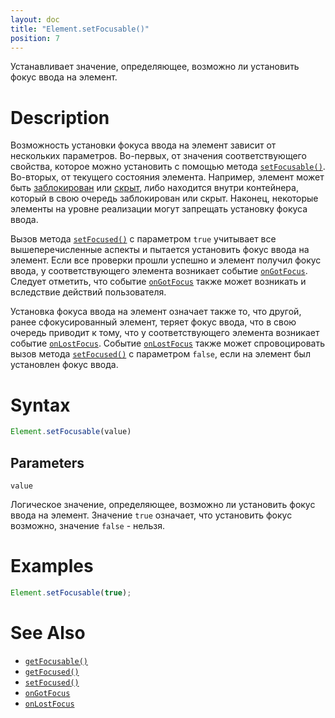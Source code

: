 ```yaml
---
layout: doc
title: "Element.setFocusable()"
position: 7
---
```


Устанавливает значение, определяющее, возможно ли установить фокус ввода на элемент.

# Description

Возможность установки фокуса ввода на элемент зависит от нескольких параметров.
Во-первых, от значения соответствующего свойства, которое можно установить с помощью
метода [`setFocusable()`](../Element.setFocusable/). Во-вторых, от текущего состояния
элемента. Например, элемент может быть [заблокирован](../Element.getEnabled/)
или [скрыт](../Element.getVisible/), либо находится внутри контейнера, который
в свою очередь заблокирован или скрыт. Наконец, некоторые элементы на уровне
реализации могут запрещать установку фокуса ввода.

Вызов метода [`setFocused()`](../Element.setFocused/) с параметром `true` учитывает
все вышеперечисленные аспекты и пытается установить фокус ввода на элемент. Если все
проверки прошли успешно и элемент получил фокус ввода, у соответствующего элемента
возникает событие [`onGotFocus`](../Element.onGotFocus/). Следует отметить, что событие
[`onGotFocus`](../Element.onGotFocus/) также может возникать и вследствие действий
пользователя.

Установка фокуса ввода на элемент означает также то, что другой, ранее
сфокусированный элемент, теряет фокус ввода, что в свою очередь приводит к тому,
что у соответствующего элемента возникает событие [`onLostFocus`](../Element.onLostFocus/).
Событие [`onLostFocus`](../Element.onLostFocus/) также может спровоцировать вызов метода
[`setFocused()`](../Element.setFocused/) с параметром `false`, если на элемент был установлен
фокус ввода.

# Syntax

```js
Element.setFocusable(value)
```

## Parameters

`value`

Логическое значение, определяющее, возможно ли установить фокус ввода на элемент.
Значение `true` означает, что установить фокус возможно, значение `false` - нельзя.

# Examples

```js
Element.setFocusable(true);
```

# See Also

* [`getFocusable()`](../Element.getFocusable/)
* [`getFocused()`](../Element.getFocused/)
* [`setFocused()`](../Element.setFocused/)
* [`onGotFocus`](../Element.onGotFocus/)
* [`onLostFocus`](../Element.onLostFocus/)
